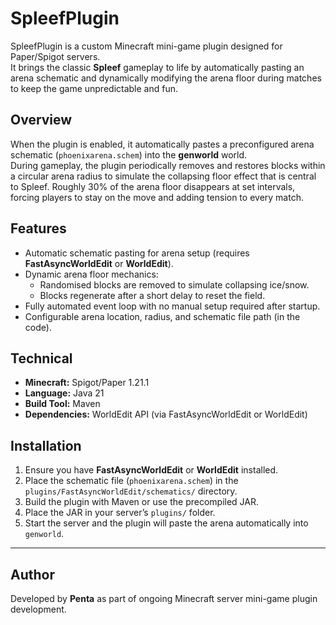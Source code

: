 # SpleefPlugin

SpleefPlugin is a custom Minecraft mini-game plugin designed for Paper/Spigot servers.  
It brings the classic **Spleef** gameplay to life by automatically pasting an arena schematic and dynamically modifying the arena floor during matches to keep the game unpredictable and fun.

## Overview
When the plugin is enabled, it automatically pastes a preconfigured arena schematic (`phoenixarena.schem`) into the **genworld** world.  
During gameplay, the plugin periodically removes and restores blocks within a circular arena radius to simulate the collapsing floor effect that is central to Spleef. Roughly 30% of the arena floor disappears at set intervals, forcing players to stay on the move and adding tension to every match.

## Features
- Automatic schematic pasting for arena setup (requires **FastAsyncWorldEdit** or **WorldEdit**).  
- Dynamic arena floor mechanics:  
  - Randomised blocks are removed to simulate collapsing ice/snow.  
  - Blocks regenerate after a short delay to reset the field.  
- Fully automated event loop with no manual setup required after startup.  
- Configurable arena location, radius, and schematic file path (in the code).  

## Technical
- **Minecraft:** Spigot/Paper 1.21.1  
- **Language:** Java 21  
- **Build Tool:** Maven  
- **Dependencies:** WorldEdit API (via FastAsyncWorldEdit or WorldEdit)  

## Installation
1. Ensure you have **FastAsyncWorldEdit** or **WorldEdit** installed.  
2. Place the schematic file (`phoenixarena.schem`) in the `plugins/FastAsyncWorldEdit/schematics/` directory.  
3. Build the plugin with Maven or use the precompiled JAR.  
4. Place the JAR in your server’s `plugins/` folder.  
5. Start the server and the plugin will paste the arena automatically into `genworld`.  

---

## Author
Developed by **Penta** as part of ongoing Minecraft server mini-game plugin development.
